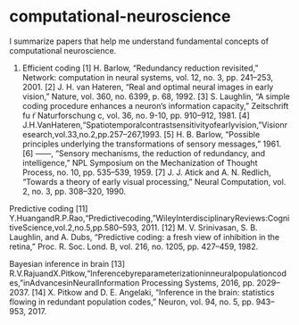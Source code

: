 # computational-neuroscience


I summarize papers that help me understand fundamental concepts of computational neuroscience. 

1. Efficient coding
[1] H. Barlow, “Redundancy reduction revisited,” Network: computation in neural systems, vol. 12, no. 3, pp. 241–253, 2001.
[2] J. H. van Hateren, “Real and optimal neural images in early vision,” Nature, vol. 360, no. 6399, p. 68, 1992.
[3] S. Laughlin, “A simple coding procedure enhances a neuron’s information capacity,” Zeitschrift fu ̈r Naturforschung c,
vol. 36, no. 9-10, pp. 910–912, 1981.
[4] J.H.VanHateren,“Spatiotemporalcontrastsensitivityofearlyvision,”Visionresearch,vol.33,no.2,pp.257–267,1993.
[5] H. B. Barlow, “Possible principles underlying the transformations of sensory messages,” 1961.
[6] ——, “Sensory mechanisms, the reduction of redundancy, and intelligence,” NPL Symposium on the Mechanization of
Thought Process, no. 10, pp. 535–539, 1959.
[7] J. J. Atick and A. N. Redlich, “Towards a theory of early visual processing,” Neural Computation, vol. 2, no. 3, pp.
308–320, 1990.

Predictive coding
[11] Y.HuangandR.P.Rao,“Predictivecoding,”WileyInterdisciplinaryReviews:CognitiveScience,vol.2,no.5,pp.580–593,
2011.
[12] M. V. Srinivasan, S. B. Laughlin, and A. Dubs, “Predictive coding: a fresh view of inhibition in the retina,” Proc. R. Soc.
Lond. B, vol. 216, no. 1205, pp. 427–459, 1982.


Bayesian inference in brain
[13] R.V.RajuandX.Pitkow,“Inferencebyreparameterizationinneuralpopulationcodes,”inAdvancesinNeuralInformation
Processing Systems, 2016, pp. 2029–2037.
[14] X. Pitkow and D. E. Angelaki, “Inference in the brain: statistics flowing in redundant population codes,” Neuron, vol. 94,
no. 5, pp. 943–953, 2017.
